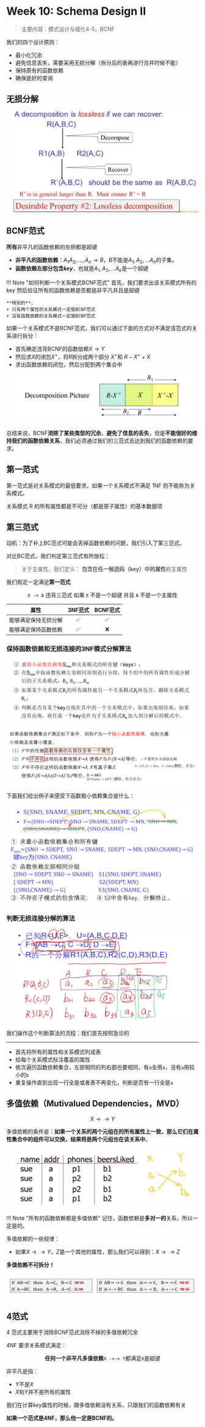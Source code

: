 
# Week 10: Schema Design II

> 主要内容：模式设计与细化4-5，BCNF

我们的四个设计原则：

+ 最小化冗余
+ 避免信息丢失，需要采用无损分解（拆分后的表再进行合并时候不能）
+ 保持原有的函数依赖
+ 确保是好的查询

## 无损分解

![无损分解](./pics/无损分解.png)

## BCNF范式

**所有**非平凡的函数依赖的左侧都是超键

+ **非平凡的函数依赖**：$A_1A_2,...,A_n \rightarrow B$，$B$不能是$A_1,A_2,...A_n$的子集。
+ **函数依赖左部分包含$key$**，也就是$A_1,A_2,...A_k$是一个超键

!!! Note "如何判断一个关系模式BCNF范式"
    首先，我们要求出该关系模式所有的key
    然后验证所有的函数依赖是否都是非平凡并且是超键

    **特别的**，
    + 只有两个属性的关系模式一定是BCNF范式
    + 没有函数依赖的关系模式一定是BCNF范式

如果一个关系模式不是BCNF范式，我们可以通过下面的方式对不满足该范式的关系进行拆分：

+ 首先确定违背BCNF的函数依赖$X \rightarrow Y$
+ 然后求$X$的闭包$X^+$，将$R$拆分成两个部分 $X^+$和 $R - X^+ + X$
+ 求出函数依赖的闭包，然后分配到两个集合中

![1](./pics/修复BNCF.png)

总结来说，BCNF**消除了某些类型的冗余**，**避免了信息的丢失**，但是**不能很好的维持我们的函数依赖关系**，我们必须通过我们的三范式去达到我们的函数依赖的要求。

## 第一范式

第一范式是对关系模式的最低要求，如果一个关系模式不满足 1NF 则不能称为关系模式。

关系模式 R 的所有属性都是不可分（都是原子属性）的基本数据项

## 第三范式

动机：为了补上BC范式可能会丢掉函数依赖的问题，我们引入了第三范式。

对比BC范式，我们判定第三范式有所放松：

> 关于主属性，我们定义：
> **包含在任一候选码（key）中的属性**称主属性

我们假定一定满足**第一范式**

<center><code>X -> A</code> 违背三范式 如果 <code>X</code> 不是一个超键 并且 <code>A</code> 不是一个主属性</center>

|属性|3NF范式|BCNF范式|
|:---:|:--:|:--:|
|能够满足保持无损分解|✅|✅|
|能够满足保持函数依赖|✅|❌|

### 保持函数依赖和无损连接的3NF模式分解算法

![3NF分解算法](./pics/三范式分解算法.png)

![极小函数依赖集](./pics/极小函数依赖集.png)

下面我们给出例子来感受下函数极小依赖集合是什么：

![三范式分解的例子](./pics/三范式分解的例子.png)

### 判断无损连接分解的算法

![判断无损分解](./pics/判断无损分解.png)

我们操作这个判断算法的流程：我们首先按照急诊的

---

+ 首先将所有的属性和关系模式列成表
+ 给每个关系模式标注覆盖的属性
+ 依次遍历函数依赖集合，左部相同的列右部也要相同，有`a`全用`a`，没有`a`用较小的`b`
+ 重复操作直到出现一行全是或者表不再变化，判断是否有一行全是`a`

## 多值依赖（Mutivalued Dependencies，MVD）

$$X \rightarrow \rightarrow Y$$

多值依赖的条件是：**如果一个关系的两个元组在的所有属性上一致，那么它们在属性集合中的组件可以交换，结果将是两个元组也在该关系中**。

![多值依赖](./pics/多值依赖.png)

!!! Note "所有的函数依赖都是多值依赖"
    记住，函数依赖是**多对一的**关系，所以一定是的。

多值依赖的一些规律：

+ 如果$X \rightarrow \rightarrow Y$，$Z$是一个其他的属性，那么我们可以得到：$X \rightarrow \rightarrow Z$

**多值依赖不可拆分！**

![多值依赖的一些规律](./pics/多值依赖的一些规律.png)

## 4范式

$4$ 范式主要用于消除$BCNF$范式消除不掉的多值依赖冗余

4NF 要求关系模式满足：

<center><strong>任何一个非平凡多值依赖</strong><code>X ->-> Y</code>都满足<code>X</code>是超键</center>

非平凡是指：

+ $Y$不是$X$
+ $X$和$Y$并不是所有的属性

我们在计算$key$属性的时候，跟多值依赖没有关系，只跟我们的函数依赖有关

**如果一个范式是4NF，那么他一定是BCNF的。**
